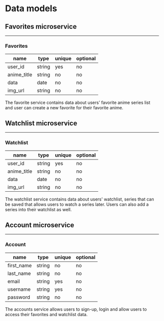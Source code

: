 # Data models

## Favorites microservice

---

### Favorites

| name             | type   | unique | optional |
| ---------------- | ------ | ------ | -------- |
| user_id          | string | yes    | no       |
| anime_title      | string | no     | no       |
| data             |  date  | no     | no       |
| img_url          | string | no     | no       |

The favorite service contains data about users' favorite anime series list and user can create a new favorite for their favorite anime.

## Watchlist microservice

---

### Watchlist

| name             | type   | unique | optional |
| ---------------- | ------ | ------ | -------- |
| user_id          | string | yes    | no       |
| anime_title      | string | no     | no       |
| data             |  date  | no     | no       |
| img_url          | string | no     | no       |

The watchlist service contains data about users' watchlist, series that can be saved that allows users to watch a series later. Users can also add a series into their watchlist as well.

## Account microservice

---

### Account

| name             | type   | unique | optional |
| ---------------- | ------ | ------ | -------- |
| first_name       | string | no     | no       |
| last_name        | string | no     | no       |
| email            | string | yes    | no       |
| username         | string | yes    | no       |
| password         | string | no     | no       |

The accounts service allows users to sign-up, login and allow users to access their favorites and watchlist data. 
